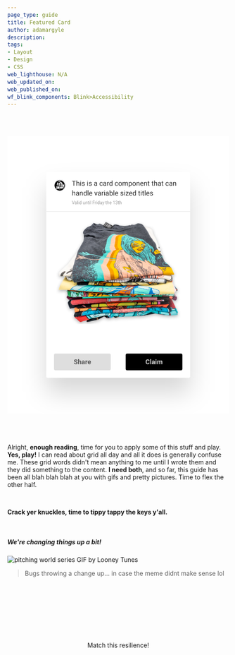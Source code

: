 ```yaml
---
page_type: guide
title: Featured Card
author: adamargyle
description:
tags:
- Layout
- Design
- CSS
web_lighthouse: N/A
web_updated_on:
web_published_on:
wf_blink_components: Blink>Accessibility
---
```


<figure style="text-align:center; margin: 4rem 0;">
  <img src="card.png" alt="">
</figure>

Alright, **enough reading**, time for you to apply some of this stuff and play. **Yes, play!** I can read about grid all day and all it does is generally confuse me. These grid words didn't mean anything to me until I wrote them and they did something to the content. **I need both**, and so far, this guide has been all blah blah blah at you with gifs and pretty pictures. Time to flex the other half.

<br>

**Crack yer knuckles, time to tippy tappy the keys y'all.**

<br>

##### We're changing things up a bit!
![pitching world series GIF by Looney Tunes](https://media3.giphy.com/media/3o6vXPav5CAw9rGmGY/giphy.gif?cid=3640f6095c955847366c622f49514b88)

> Bugs throwing a change up… in case the meme didnt make sense lol

<br><br><br>

<figure style="text-align:center; margin: 4rem 0;">
  <img src="card-chaos-test.gif" alt="">
  <figcaption>Match this resilience!</figcaption>
</figure>
